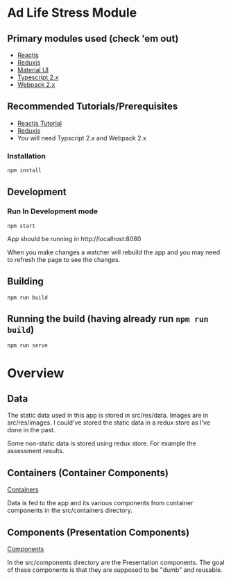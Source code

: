# Ad Life Stress Module

## Primary modules used (check 'em out)
* [Reactjs](https://facebook.github.io/react)
* [Reduxjs](http://redux.js.org/docs/basics/)
* [Material UI](http://www.material-ui.com/)
* [Typescript 2.x](https://www.typescriptlang.org/)
* [Webpack 2.x](https://webpack.js.org/)

## Recommended Tutorials/Prerequisites
* [Reactjs Tutorial](https://facebook.github.io/react/tutorial/tutorial.html)
* [Reduxjs](http://redux.js.org/docs/basics/)
* You will need Typscript 2.x and Webpack 2.x

### Installation

```npm install```

## Development
### Run In Development mode

```npm start```

App should be running in http://localhost:8080

When you make changes a watcher will rebuild the app and you may need to refresh the page to see the changes.

## Building

```npm run build```

## Running the build (having already run `npm run build`)

```npm run serve```

# Overview
## Data
The static data used in this app is stored in src/res/data. Images are in src/res/images. I could've stored the static data in a redux store as I've done in the past.

Some non-static data is stored using redux store. For example the assessment results.
## Containers (Container Components)
[Containers](https://medium.com/@dan_abramov/smart-and-dumb-components-7ca2f9a7c7d0#.2jdt8rkz0)

Data is fed to the app and its various components from container components in the src/containers directory. 


## Components (Presentation Components)
[Components](https://medium.com/@dan_abramov/smart-and-dumb-components-7ca2f9a7c7d0#.2jdt8rkz0)

In the src/components directory are the Presentation components. The goal of these components is that they are supposed to be "dumb" and reusable.






